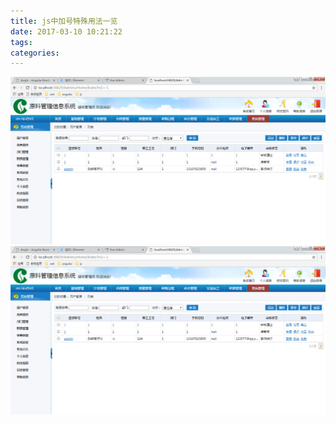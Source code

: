 ```yaml
---
title: js中加号特殊用法一览
date: 2017-03-10 10:21:22
tags:
categories:
---
```

![asd](/images/2017/03/js中加号特殊用法一览/asd.png)
![123](/images/2017/03/js中加号特殊用法一览/123.png)
